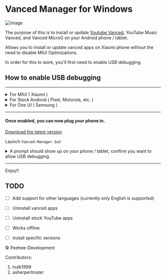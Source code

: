 # Vanced Manager for Windows


![image](https://user-images.githubusercontent.com/43358608/121217225-4f839e80-c88a-11eb-9bf5-09fa0ce31397.png)



The purpose of this is to install or update [Youtube Vanced](https://vancedapp.com/), YouTube Music Vanced, and Vanced MicroG on your Android phone / tablet.

Allows you to install or update vanced apps on Xiaomi phone without the need to disable MIUI Optimizations.

In order for this to work, you'll first need to enable USB debugging.


<a name="custom_anchor_name"></a>


## How to enable USB debugging

---

<details>
  <summary>For MIUI  ( Xiaomi )</summary>
  
  <br>
  
- Go to Settings → About phone, tap MIUI version 7 times.
  
<img src="https://user-images.githubusercontent.com/43358608/121199791-e2690c80-c87b-11eb-9aa5-52d7c4938579.jpg" width="200"> &nbsp; 
<img src="https://user-images.githubusercontent.com/43358608/121200184-3673f100-c87c-11eb-83e9-7a171336e757.jpg" width="200"> 
  



  <br>
  
- Go to Settings → Additional settings → Developer options, enable "USB debugging" and "Install via USB"
  

<img src="https://user-images.githubusercontent.com/43358608/121201172-fe20e280-c87c-11eb-9069-72e006870868.jpg" width="200"> &nbsp;
<img src="https://user-images.githubusercontent.com/43358608/121201571-4b9d4f80-c87d-11eb-9440-05788edcef5c.jpg" width="200"> &nbsp;
<img src="https://user-images.githubusercontent.com/43358608/121202620-1a714f00-c87e-11eb-8ad8-ff7109fa407a.jpg" width="200"> &nbsp;
<img src="https://user-images.githubusercontent.com/43358608/121203398-bc913700-c87e-11eb-9483-f9f70e46110b.jpg" width="200">

  



</details>

<details>
  <summary>For Stock Android  ( Pixel, Motorola, etc. )</summary>
  
  <br>
  
- Go to Settings → About, tap Build Number 7 Times.
  
  <img src="https://user-images.githubusercontent.com/43358608/121206889-80130a80-c881-11eb-9eb8-45e05b78ba0b.png" width="200"> &nbsp; 
  <img src="https://user-images.githubusercontent.com/43358608/121207432-f1eb5400-c881-11eb-81a2-b0bafc1c8141.png" width="200">



  
  <br>
  
  - Go to Settings → System → Advanced → Developer options, enable USB Debugging.
  

  <img src="https://user-images.githubusercontent.com/43358608/121208529-ccab1580-c882-11eb-8683-014b50877edc.png" width="200"> &nbsp;
  <img src="https://user-images.githubusercontent.com/43358608/121208738-f49a7900-c882-11eb-9c5f-9803ab0b048b.png" width="200"> &nbsp;
  <img src="https://user-images.githubusercontent.com/43358608/121209134-43481300-c883-11eb-9e7b-08508500333b.png" width="200"> &nbsp;
  <img src="https://user-images.githubusercontent.com/43358608/121209938-ef89f980-c883-11eb-8acd-6e4102025c4a.png" width="200">

  

  
  
  
</details>

<details>
  <summary>For One UI  ( Samsung )</summary>
  
  <br>
  
- Go to Settings → About → Software information, tap Build Number 7 Times.
  
<img src="https://user-images.githubusercontent.com/43358608/121108388-579ff780-c812-11eb-918f-8a6bb3eb0b18.jpg" width="200"> &nbsp; 
<img src="https://user-images.githubusercontent.com/43358608/121108864-28d65100-c813-11eb-91d4-e36614c15635.jpg" width="200"> &nbsp;
<img src="https://user-images.githubusercontent.com/43358608/121109185-bc0f8680-c813-11eb-8dd0-5c07672bd197.jpg" width="200">

  <br>
  
- Go to Settings → Developer options → USB Debugging,
  

<img src="https://user-images.githubusercontent.com/43358608/121109814-ed3c8680-c814-11eb-9460-6b927dde93de.jpg" width="200"> &nbsp;
<img src="https://user-images.githubusercontent.com/43358608/121109983-37256c80-c815-11eb-85d8-68687ae2e91d.jpg" width="200">

</details>


---

#### Once enabled, you can now plug your phone in.

[Download the latest version](https://github.com/Peehee-Development/Vanced-Manager/releases/latest/download/Vanced-Manager.zip)

 Launch `Vanced-Manager.bat`
 
<details>
  <summary>A prompt should show up on your phone / tablet, confirm you want to allow USB debugging.</summary>
  <br>
  
  <img src="https://user-images.githubusercontent.com/30312676/121254301-c5036500-c8b2-11eb-8ac7-28c8e491bf15.jpg" height="500"> &nbsp;
  <img src="https://user-images.githubusercontent.com/43358608/121218656-9b831300-c88b-11eb-94a9-88c65f248531.png" height="500"> &nbsp;
  <img src="https://user-images.githubusercontent.com/43358608/121111720-0eeb3d00-c818-11eb-8a4f-ff8908c80429.jpg" height="500">

  

  
</details>









---
Enjoy!!

## TODO
- [ ] Add support for other languages (currently only English is supported)
- [ ] Uninstall vanced apps
- [ ] Uninstall stock YouTube apps
- [ ] Works offline
- [ ] Install specific versions









© Peehee-Development 

Contributors:
1) hutk1999
2) asherperlmuter


<!---
<br><br><br><br><br><br><br><br><br><br><br><br><br>
















HERE ON IS MEIRAS EDIT:

This batch file will Install / Update YouTube Vanced, Vanced Music, and MicroG on your android phone and tablet.

Begin here.
1) Plug the external device into the computer.

How to download the file and run;
1) Download the zip file from the green code indicator.
2) Once downloaded, save to a folder and unzip / extract.
3) Open the folder, and run vanced-manager.bat.
4) You will be presented with a menu, follow indicators.




To continue running the program;

  1) You will have to enable USB debugging which is available in developer options on the external device. 
  2) Once enabled, press R to refresh, enable USB debugginhg on the device and continue to the next step. 
  3) You will then be presented with a menu. 
     From this menu you can download Youtube Vanced, Youtube Music and MicroG by pressing the correlated keys. 
  4) Once finished, press V to visit the official Vanced website, or Q to quit. 







© Peehee-Development 

Contributors:
1) hutk1999
2) asherperlmuter

-->
